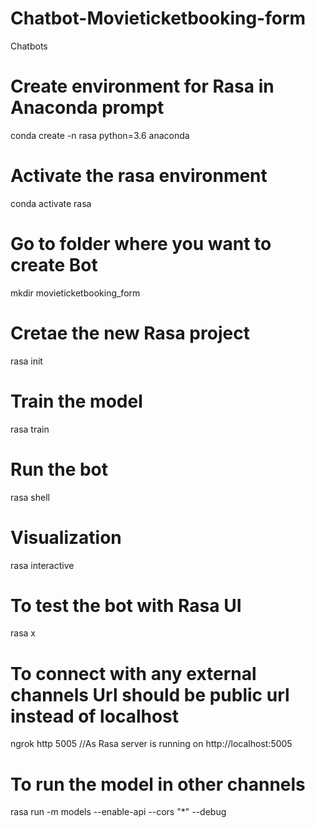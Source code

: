 # Chatbot-Movieticketbooking-form 
Chatbots
# Create environment for Rasa in Anaconda prompt
conda create -n rasa python=3.6 anaconda
# Activate the rasa environment
conda activate rasa
# Go to folder where you want to create Bot
mkdir movieticketbooking_form
# Cretae the new Rasa project
rasa init
# Train the model
rasa train
# Run the bot
rasa shell
# Visualization
rasa interactive
# To test the bot with Rasa UI
rasa x
# To connect with any external channels Url should be public url instead of localhost
ngrok http 5005 //As Rasa server is running on http://localhost:5005
# To run the model in other channels
rasa run -m models --enable-api --cors "*" --debug

